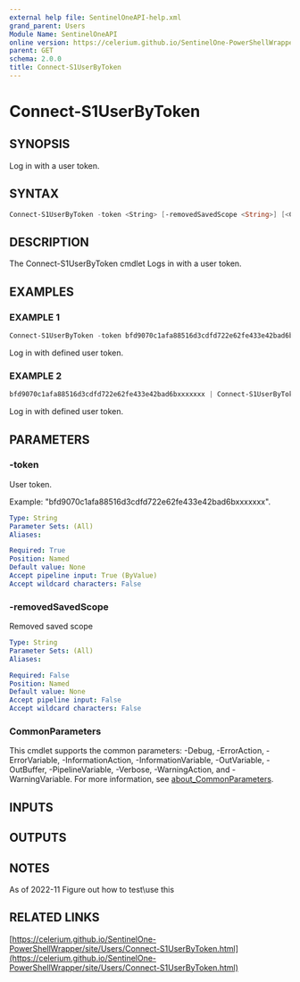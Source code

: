 ```yaml
---
external help file: SentinelOneAPI-help.xml
grand_parent: Users
Module Name: SentinelOneAPI
online version: https://celerium.github.io/SentinelOne-PowerShellWrapper/site/Users/Connect-S1UserByToken.html
parent: GET
schema: 2.0.0
title: Connect-S1UserByToken
---
```


# Connect-S1UserByToken

## SYNOPSIS
Log in with a user token.

## SYNTAX

```powershell
Connect-S1UserByToken -token <String> [-removedSavedScope <String>] [<CommonParameters>]
```

## DESCRIPTION
The Connect-S1UserByToken cmdlet Logs in with a user token.

## EXAMPLES

### EXAMPLE 1
```powershell
Connect-S1UserByToken -token bfd9070c1afa88516d3cdfd722e62fe433e42bad6bxxxxxxx
```

Log in with defined user token.

### EXAMPLE 2
```powershell
bfd9070c1afa88516d3cdfd722e62fe433e42bad6bxxxxxxx | Connect-S1UserByToken
```

Log in with defined user token.

## PARAMETERS

### -token
User token.

Example: "bfd9070c1afa88516d3cdfd722e62fe433e42bad6bxxxxxxx".

```yaml
Type: String
Parameter Sets: (All)
Aliases:

Required: True
Position: Named
Default value: None
Accept pipeline input: True (ByValue)
Accept wildcard characters: False
```

### -removedSavedScope
Removed saved scope

```yaml
Type: String
Parameter Sets: (All)
Aliases:

Required: False
Position: Named
Default value: None
Accept pipeline input: False
Accept wildcard characters: False
```

### CommonParameters
This cmdlet supports the common parameters: -Debug, -ErrorAction, -ErrorVariable, -InformationAction, -InformationVariable, -OutVariable, -OutBuffer, -PipelineVariable, -Verbose, -WarningAction, and -WarningVariable. For more information, see [about_CommonParameters](http://go.microsoft.com/fwlink/?LinkID=113216).

## INPUTS

## OUTPUTS

## NOTES
As of 2022-11
    Figure out how to test\use this

## RELATED LINKS

[https://celerium.github.io/SentinelOne-PowerShellWrapper/site/Users/Connect-S1UserByToken.html](https://celerium.github.io/SentinelOne-PowerShellWrapper/site/Users/Connect-S1UserByToken.html)

